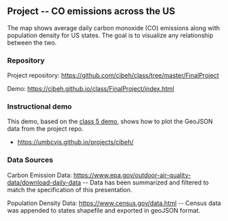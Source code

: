 ## Project -- CO emissions across the US

The map shows average daily carbon monoxide (CO) emissions along with population density for US states. The goal is to visualize any relationship between the two.

### Repository

Project repository: https://github.com/cibeh/class/tree/master/FinalProject

Demo: https://cibeh.github.io/class/FinalProject/index.html

### Instructional demo

This demo, based on the [class 5 demo](https://umbcvis.github.io/classes/class-05), shows how to plot the GeoJSON data from the project repo.

*  https://umbcvis.github.io/projects/cibeh/

### Data Sources

Carbon Emission Data: https://www.epa.gov/outdoor-air-quality-data/download-daily-data -- Data has been summarized and filtered to match the specification of this presentation.

Population Density Data: https://www.census.gov/data.html -- Census data was appended to states shapefile and exported in geoJSON format.

